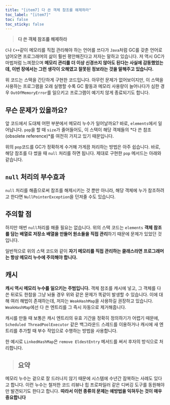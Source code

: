 ```yaml
---
title: "[item7] 다 쓴 객체 참조를 해제하라"
toc_label: "[item7]"
toc: false
toc_sticky: false
---
```


> **다 쓴 객체 참조를 해제하라**

`C`나 `C++`같이 메모리를 직접 관리해야 하는 언어를 쓰다가 `Java`처럼 GC를 갖춘 언어로 넘어오면 프로그래머의 삶이 훨씬 평안해진다고 저자는 말하고 있습니다. 저 역시 GC가 마법처럼 느껴졌으며 **메모리 관리를 더 이상 신경쓰지 않아도 된다는 사실에 감동했었는데, 이번 장에서는 그런 생각이 오해였고 잘못된 정보라는 것을 말해주고 있습니다.**

<script src="https://gist.github.com/gusah009/48ef1d10377edc1d4bcada2f565d333d.js"></script>

위 코드는 스택을 간단하게 구현한 코드입니다. 아무런 문제가 없어보이지만, 이 스택을 사용하는 프로그램을 오래 실행할 수록 GC 활동과 메모리 사용량이 늘어나다가 심한 경우 `OutOfMemoryError`를 일으키고 프로그램이 예기치 않게 종료되기도 합니다.

## 무슨 문제가 있을까요?
앞 코드에서 도대체 어떤 부분에서 메모리 누수가 일어날까요?
바로, `elements`에서 일어납니다. `pop`을 할 때 `size`가 줄어들어도, 이 스택이 해당 객체들의 *다 쓴 참조(obsolete reference)*를 여전히 가지고 있기 때문입니다.

위의 `pop`코드를 GC가 정확하게 수거해 가게끔 처리하는 방법은 아주 쉽습니다. 바로, 해당 참조를 다 썼을 때 `null` 처리를 하면 됩니다. 제대로 구현한 `pop` 메서드는 아래와 같습니다.

<script src="https://gist.github.com/gusah009/c72e9524a60a9fca58b1f1178b56d811.js"></script>

## `null` 처리의 부수효과
`null` 처리를 해줌으로써 참조를 해제시키는 것 뿐만 아니라, 해당 객체에 누가 참조하려고 한다면 `NullPointerException`을 던져줄 수도 있습니다.

## 주의할 점
하지만 매번 `null`처리를 해줄 필요는 없습니다. 위의 스택 코드는 `elements` **객체 참조를 담는 배열로 저장소 배열을 만들어 원소들을 직접 관리**하기 때문에 문제가 있었던 것입니다.

일반적으로 위의 스택 코드와 같이 **자기 메모리를 직접 관리하는 클래스라면 프로그래머는 항상 메모리 누수에 주의해야 합니다.**

## 캐시
**캐시 역시 메모리 누수를 일으키는 주범입니다.** 객체 참조를 캐시에 넣고, 그 객체를 다 쓴 뒤로도 한참을 그냥 놔둘 경우 위와 같은 문제가 똑같이 발생할 수 있습니다. 이에 대해 여러 해법이 존재하는데, 저자는 `WeakHashMap`을 사용하길 권장하고 있습니다. `WeakHashMap`에선 다 쓴 엔트리를 그 즉시 자동으로 제거해줍니다.

캐시를 만들 때 보통은 캐시 엔트리의 유효 기간을 정확히 정의하기가 어렵기 때문에, `Scheduled ThreadPoolExecutor` 같은 백그라운드 스레드를 이용하거나 캐시에 새 엔트리를 추가할 때 부수 작업으로 수행하는 방법을 사용합니다. 

한 예시로 `LinkedHashMap`은 `remove EldestEntry` 메서드를 써서 후자의 방식으로 처리합니다.

> ## 요약
메모리 누수는 겉으로 잘 드러나지 않기 때문에 시스템에 수년간 잠복하는 사례도 있다고 합니다. 이런 누수는 철저한 코드 리뷰나 힙 프로파일러 같은 디버깅 도구를 동원해야만 발견되기도 한다고 합니다. **따라서 이런 종류의 문제는 예방법을 익혀두는 것이 매우 중요합니다**
